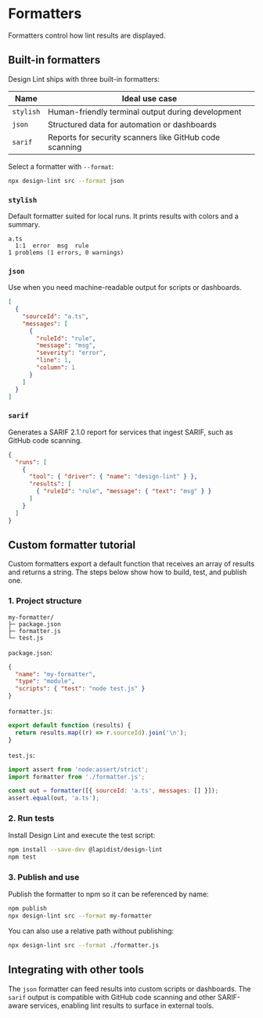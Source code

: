 # Formatters

Formatters control how lint results are displayed.

## Built-in formatters

Design Lint ships with three built-in formatters:

| Name | Ideal use case |
| ---- | -------------- |
| `stylish` | Human-friendly terminal output during development |
| `json` | Structured data for automation or dashboards |
| `sarif` | Reports for security scanners like GitHub code scanning |

Select a formatter with `--format`:

```bash
npx design-lint src --format json
```

### `stylish`

Default formatter suited for local runs. It prints results with colors and a summary.

```text
a.ts
  1:1  error  msg  rule
1 problems (1 errors, 0 warnings)
```

### `json`

Use when you need machine-readable output for scripts or dashboards.

```json
[
  {
    "sourceId": "a.ts",
    "messages": [
      {
        "ruleId": "rule",
        "message": "msg",
        "severity": "error",
        "line": 1,
        "column": 1
      }
    ]
  }
]
```

### `sarif`

Generates a SARIF 2.1.0 report for services that ingest SARIF, such as GitHub code scanning.

```json
{
  "runs": [
    {
      "tool": { "driver": { "name": "design-lint" } },
      "results": [
        { "ruleId": "rule", "message": { "text": "msg" } }
      ]
    }
  ]
}
```

## Custom formatter tutorial

Custom formatters export a default function that receives an array of results and returns a string. The steps below show how to build, test, and publish one.

### 1. Project structure

```text
my-formatter/
├─ package.json
├─ formatter.js
└─ test.js
```

`package.json`:

```json
{
  "name": "my-formatter",
  "type": "module",
  "scripts": { "test": "node test.js" }
}
```

`formatter.js`:

```js
export default function (results) {
  return results.map((r) => r.sourceId).join('\n');
}
```

`test.js`:

```js
import assert from 'node:assert/strict';
import formatter from './formatter.js';

const out = formatter([{ sourceId: 'a.ts', messages: [] }]);
assert.equal(out, 'a.ts');
```

### 2. Run tests

Install Design Lint and execute the test script:

```bash
npm install --save-dev @lapidist/design-lint
npm test
```

### 3. Publish and use

Publish the formatter to npm so it can be referenced by name:

```bash
npm publish
npx design-lint src --format my-formatter
```

You can also use a relative path without publishing:

```bash
npx design-lint src --format ./formatter.js
```

## Integrating with other tools

The `json` formatter can feed results into custom scripts or dashboards. The `sarif` output is compatible with GitHub code scanning and other SARIF-aware services, enabling lint results to surface in external tools.

